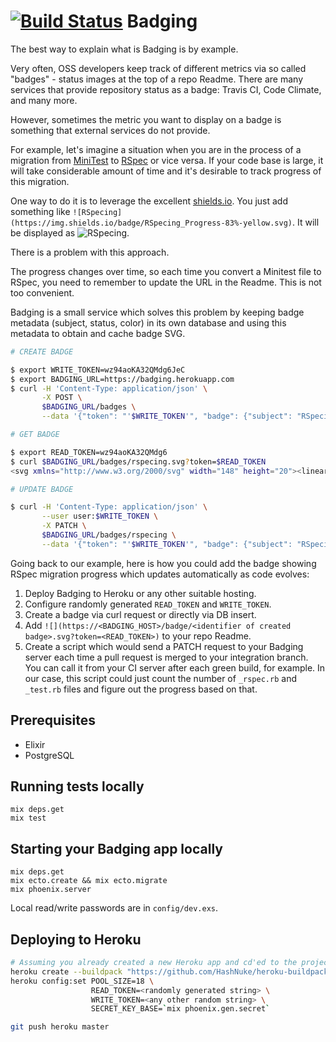 # [![Build Status](https://travis-ci.org/DNNX/badging.svg?branch=master)](https://travis-ci.org/DNNX/badging) Badging

The best way to explain what is Badging is by example.

Very often, OSS developers keep track of different metrics via so called "badges" -
status images at the top of a repo Readme. There are many services that provide
repository status as a badge: Travis CI, Code Climate, and many more.

However, sometimes the metric you want to display on a badge is something that
external services do not provide.

For example, let's imagine a situation when you are in the process of a migration from
[MiniTest](https://github.com/seattlerb/minitest) to [RSpec](https://github.com/rspec/rspec)
or vice versa. If your code base is large, it will take considerable amount of
time and it's desirable to track progress of this migration.

One way to do it is to leverage the excellent [shields.io](https://shields.io).
You just add something like `![RSpecing](https://img.shields.io/badge/RSpecing_Progress-83%-yellow.svg)`.
It will be displayed as ![RSpecing](https://img.shields.io/badge/RSpecing_Progress-83%-yellow.svg).

There is a problem with this approach.

The progress changes over time, so each time you convert a Minitest file to
RSpec, you need to remember to update the URL in the Readme. This is not too
convenient.

Badging is a small service which solves this problem by keeping badge metadata
(subject, status, color) in its own database and using this metadata to obtain
and cache badge SVG.

```bash
# CREATE BADGE

$ export WRITE_TOKEN=wz94aoKA32QMdg6JeC
$ export BADGING_URL=https://badging.herokuapp.com
$ curl -H 'Content-Type: application/json' \
       -X POST \
       $BADGING_URL/badges \
       --data '{"token": "'$WRITE_TOKEN'", "badge": {"subject": "RSpecing Progress", "status": "83%", "identifier": "rspecing", "color": "yellow"}}'

# GET BADGE

$ export READ_TOKEN=wz94aoKA32QMdg6
$ curl $BADGING_URL/badges/rspecing.svg?token=$READ_TOKEN
<svg xmlns="http://www.w3.org/2000/svg" width="148" height="20"><linear...

# UPDATE BADGE

$ curl -H 'Content-Type: application/json' \
       --user user:$WRITE_TOKEN \
       -X PATCH \
       $BADGING_URL/badges/rspecing \
       --data '{"token": "'$WRITE_TOKEN'", "badge": {"subject": "RSpecing Progress", "status": "95%", "identifier": "rspecing", "color": "green"}}'
```

Going back to our example, here is how you could add the badge showing RSpec
migration progress which updates automatically as code evolves:

1. Deploy Badging to Heroku or any other suitable hosting.
2. Configure randomly generated `READ_TOKEN` and `WRITE_TOKEN`.
3. Create a badge via curl request or directly via DB insert.
4. Add `![](https://<BADGING_HOST>/badge/<identifier of created badge>.svg?token=<READ_TOKEN>)` to your repo Readme.
5. Create a script which would send a PATCH request to your Badging server
   each time a pull request is merged to your integration branch. You can call
   it from your CI server after each green build, for example. In our case,
   this script could just count the number of `_rspec.rb` and `_test.rb` files
   and figure out the progress based on that.

## Prerequisites

* Elixir
* PostgreSQL

## Running tests locally

```
mix deps.get
mix test
```

## Starting your Badging app locally

```
mix deps.get
mix ecto.create && mix ecto.migrate
mix phoenix.server
```

Local read/write passwords are in `config/dev.exs`.

## Deploying to Heroku

```bash
# Assuming you already created a new Heroku app and cd'ed to the project directory
heroku create --buildpack "https://github.com/HashNuke/heroku-buildpack-elixir.git"
heroku config:set POOL_SIZE=18 \
                  READ_TOKEN=<randomly generated string> \
                  WRITE_TOKEN=<any other random string> \
                  SECRET_KEY_BASE=`mix phoenix.gen.secret`

git push heroku master
```

